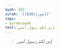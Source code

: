 ```yaml
---
ayah: 162
surah: '[[026|سورة]]'
tags:
- quran/ayah
text: إني لكم رسول أمين
---
```

> إني لكم رسول أمين
